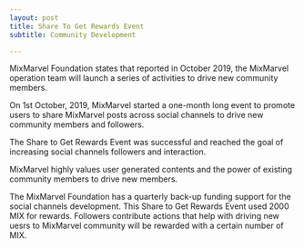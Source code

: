 ```yaml
---
layout: post
title: Share To Get Rewards Event 
subtitle: Community Development 

---
```


MixMarvel Foundation states that reported in October 2019, the MixMarvel operation team will launch a series of activities to drive new community members. 

On 1st October, 2019, MixMarvel started a one-month long event to promote users to share MixMarvel posts across social channels to drive new community members and followers.

The Share to Get Rewards Event was successful and reached the goal of increasing social channels followers and interaction. 

MixMarvel highly values user generated contents and the power of existing community members to drive new members. 

The MixMarvel Foundation has a quarterly back-up funding support for the social channels development. This Share to Get Rewards Event used 2000 MIX for rewards. Followers contribute actions that help with driving new uesrs to MixMarvel community will be rewarded with a certain number of MIX.

